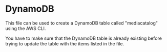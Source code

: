 # DynamoDB
This file can be used to create a DynamoDB table called "mediacatalog" using the AWS CLI.

You have to make sure that the DynamoDB table is already existing before trying to update the table with the items listed in the file.
